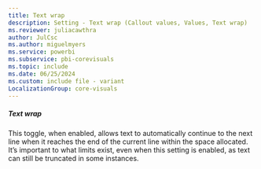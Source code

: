 ```yaml
---
title: Text wrap
description: Setting - Text wrap (Callout values, Values, Text wrap)
ms.reviewer: juliacawthra
author: JulCsc
ms.author: miguelmyers
ms.service: powerbi
ms.subservice: pbi-corevisuals
ms.topic: include
ms.date: 06/25/2024
ms.custom: include file - variant
LocalizationGroup: core-visuals
---
```

##### Text wrap

This toggle, when enabled, allows text to automatically continue to the next line when it reaches the end of the current line within the space allocated. It’s important to what limits exist, even when this setting is enabled, as text can still be truncated in some instances.
